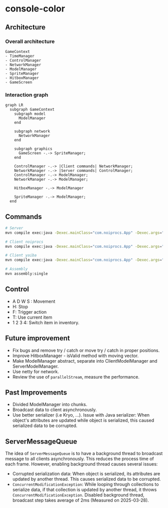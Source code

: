 # console-color

## Architecture

### Overall architecture
```
GameContext
- TimeManager
- ControlManager
- NetworkManager
- ModelManager
- SpriteManager
- HitboxManager
- GameScreen
```

### Interaction graph
```mermaid
graph LR
  subgraph GameContext
    subgraph model
      ModelManager
    end

    subgraph network
      NetworkManager
    end

    subgraph graphics
      GameScreen -.-> SpriteManager;
    end

    ControlManager -.-> |Client commands| NetworkManager;
    NetworkManager -.-> |Server commands| ControlManager;
    ControlManager -.-> ModelManager;
    NetworkManager -.-> ModelManager;

    HitboxManager -.-> ModelManager

    SpriteManager -.-> ModelManager;
  end
```

## Commands

```bash
# Server
mvn compile exec:java -Dexec.mainClass="com.noiprocs.App" -Dexec.args="pc gnik server localhost 8080"

# Client noiprocs
mvn compile exec:java -Dexec.mainClass="com.noiprocs.App" -Dexec.args="pc noiprocs client localhost 8080"

# Client yaiba
mvn compile exec:java -Dexec.mainClass="com.noiprocs.App" -Dexec.args="pc yaiba client localhost 8080"

# Assembly
mvn assembly:single
```

## Control

- A D W S : Movement
- H: Stop
- F: Trigger action
- T: Use current item
- 1 2 3 4: Switch item in inventory.

## Future improvement

- Fix bugs and remove try / catch or move try / catch in proper positions.
- Improve HitboxManager - isValid method with moving vector.
- Make ModelManager abstract, separate into ClientModelManager and ServerModelManager.
- Use netty for network.
- Review the use of `parallelStream`, measure the performance.

## Past Improvements

- Divided ModelManager into chunks.
- Broadcast data to client asynchronously.
- Use better serializer (i.e Kryo, ...). Issue with Java serializer: When object's attributes are updated while object is serialized, this caused serialized data to be corrupted.

## ServerMessageQueue

The idea of `ServerMessageQueue` is to have a background thread to broadcast message to all clients asynchronously.
This reduces the process time of each frame. However, enabling background thread causes several issues:
- Corrupted serialization data: When object is serialized, its attributes are updated by another thread. This causes serialized data to be corrupted.
- `ConcurrentModificationException`: While looping through collections to serialize data, if that collection is updated by another thread, it throws `ConcurrentModificationException`.
Disabled background thread, broadcast step takes average of 2ms (Measured on 2025-03-28).
